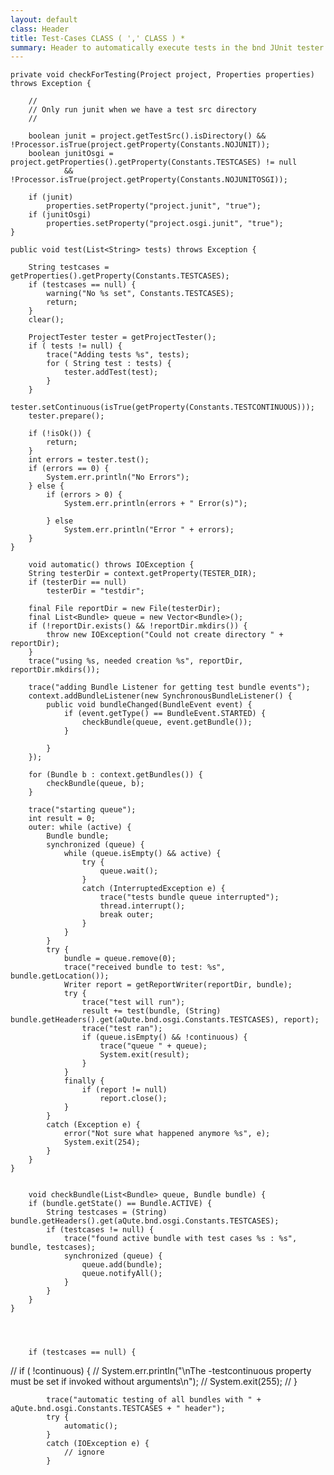 ```yaml
---
layout: default
class: Header
title: Test-Cases CLASS ( ',' CLASS ) *
summary: Header to automatically execute tests in the bnd JUnit tester 
---
```



	private void checkForTesting(Project project, Properties properties) throws Exception {

		//
		// Only run junit when we have a test src directory
		//

		boolean junit = project.getTestSrc().isDirectory() && !Processor.isTrue(project.getProperty(Constants.NOJUNIT));
		boolean junitOsgi = project.getProperties().getProperty(Constants.TESTCASES) != null
				&& !Processor.isTrue(project.getProperty(Constants.NOJUNITOSGI));

		if (junit)
			properties.setProperty("project.junit", "true");
		if (junitOsgi)
			properties.setProperty("project.osgi.junit", "true");
	}

	public void test(List<String> tests) throws Exception {

		String testcases = getProperties().getProperty(Constants.TESTCASES);
		if (testcases == null) {
			warning("No %s set", Constants.TESTCASES);
			return;
		}
		clear();

		ProjectTester tester = getProjectTester();
		if ( tests != null) {
			trace("Adding tests %s", tests);
			for ( String test : tests) {
				tester.addTest(test);
			}
		}
		tester.setContinuous(isTrue(getProperty(Constants.TESTCONTINUOUS)));
		tester.prepare();

		if (!isOk()) {
			return;
		}
		int errors = tester.test();
		if (errors == 0) {
			System.err.println("No Errors");
		} else {
			if (errors > 0) {
				System.err.println(errors + " Error(s)");

			} else
				System.err.println("Error " + errors);
		}
	}

		void automatic() throws IOException {
		String testerDir = context.getProperty(TESTER_DIR);
		if (testerDir == null)
			testerDir = "testdir";

		final File reportDir = new File(testerDir);
		final List<Bundle> queue = new Vector<Bundle>();
		if (!reportDir.exists() && !reportDir.mkdirs()) {
			throw new IOException("Could not create directory " + reportDir);
		}
		trace("using %s, needed creation %s", reportDir, reportDir.mkdirs());

		trace("adding Bundle Listener for getting test bundle events");
		context.addBundleListener(new SynchronousBundleListener() {
			public void bundleChanged(BundleEvent event) {
				if (event.getType() == BundleEvent.STARTED) {
					checkBundle(queue, event.getBundle());
				}

			}
		});

		for (Bundle b : context.getBundles()) {
			checkBundle(queue, b);
		}

		trace("starting queue");
		int result = 0;
		outer: while (active) {
			Bundle bundle;
			synchronized (queue) {
				while (queue.isEmpty() && active) {
					try {
						queue.wait();
					}
					catch (InterruptedException e) {
						trace("tests bundle queue interrupted");
						thread.interrupt();
						break outer;
					}
				}
			}
			try {
				bundle = queue.remove(0);
				trace("received bundle to test: %s", bundle.getLocation());
				Writer report = getReportWriter(reportDir, bundle);
				try {
					trace("test will run");
					result += test(bundle, (String) bundle.getHeaders().get(aQute.bnd.osgi.Constants.TESTCASES), report);
					trace("test ran");
					if (queue.isEmpty() && !continuous) {
						trace("queue " + queue);
						System.exit(result);
					}
				}
				finally {
					if (report != null)
						report.close();
				}
			}
			catch (Exception e) {
				error("Not sure what happened anymore %s", e);
				System.exit(254);
			}
		}
	}
	
	
		void checkBundle(List<Bundle> queue, Bundle bundle) {
		if (bundle.getState() == Bundle.ACTIVE) {
			String testcases = (String) bundle.getHeaders().get(aQute.bnd.osgi.Constants.TESTCASES);
			if (testcases != null) {
				trace("found active bundle with test cases %s : %s", bundle, testcases);
				synchronized (queue) {
					queue.add(bundle);
					queue.notifyAll();
				}
			}
		}
	}

	
	
	
		if (testcases == null) {
//			if ( !continuous) {
//				System.err.println("\nThe -testcontinuous property must be set if invoked without arguments\n");
//				System.exit(255);
//			}
				
			trace("automatic testing of all bundles with " + aQute.bnd.osgi.Constants.TESTCASES + " header");
			try {
				automatic();
			}
			catch (IOException e) {
				// ignore
			}
	